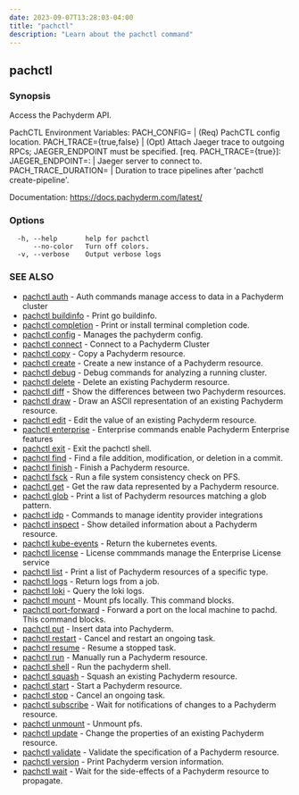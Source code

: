 ```yaml
---
date: 2023-09-07T13:28:03-04:00
title: "pachctl"
description: "Learn about the pachctl command"
---
```


## pachctl



### Synopsis

Access the Pachyderm API.

PachCTL Environment Variables:
 PACH_CONFIG=<path> | (Req) PachCTL config location. 
 PACH_TRACE={true,false} | (Opt) Attach Jaeger trace to outgoing RPCs; JAEGER_ENDPOINT must be specified. 
		[req. PACH_TRACE={true}]: 
	 JAEGER_ENDPOINT=<host>:<port>  | Jaeger server to connect to. 
	 PACH_TRACE_DURATION=<duration> | Duration to trace pipelines after 'pachctl create-pipeline'. 
 
Documentation: https://docs.pachyderm.com/latest/

### Options

```
  -h, --help       help for pachctl
      --no-color   Turn off colors.
  -v, --verbose    Output verbose logs
```

### SEE ALSO

* [pachctl auth](../pachctl_auth)	 - Auth commands manage access to data in a Pachyderm cluster
* [pachctl buildinfo](../pachctl_buildinfo)	 - Print go buildinfo.
* [pachctl completion](../pachctl_completion)	 - Print or install terminal completion code.
* [pachctl config](../pachctl_config)	 - Manages the pachyderm config.
* [pachctl connect](../pachctl_connect)	 - Connect to a Pachyderm Cluster
* [pachctl copy](../pachctl_copy)	 - Copy a Pachyderm resource.
* [pachctl create](../pachctl_create)	 - Create a new instance of a Pachyderm resource.
* [pachctl debug](../pachctl_debug)	 - Debug commands for analyzing a running cluster.
* [pachctl delete](../pachctl_delete)	 - Delete an existing Pachyderm resource.
* [pachctl diff](../pachctl_diff)	 - Show the differences between two Pachyderm resources.
* [pachctl draw](../pachctl_draw)	 - Draw an ASCII representation of an existing Pachyderm resource.
* [pachctl edit](../pachctl_edit)	 - Edit the value of an existing Pachyderm resource.
* [pachctl enterprise](../pachctl_enterprise)	 - Enterprise commands enable Pachyderm Enterprise features
* [pachctl exit](../pachctl_exit)	 - Exit the pachctl shell.
* [pachctl find](../pachctl_find)	 - Find a file addition, modification, or deletion in a commit.
* [pachctl finish](../pachctl_finish)	 - Finish a Pachyderm resource.
* [pachctl fsck](../pachctl_fsck)	 - Run a file system consistency check on PFS.
* [pachctl get](../pachctl_get)	 - Get the raw data represented by a Pachyderm resource.
* [pachctl glob](../pachctl_glob)	 - Print a list of Pachyderm resources matching a glob pattern.
* [pachctl idp](../pachctl_idp)	 - Commands to manage identity provider integrations
* [pachctl inspect](../pachctl_inspect)	 - Show detailed information about a Pachyderm resource.
* [pachctl kube-events](../pachctl_kube-events)	 - Return the kubernetes events.
* [pachctl license](../pachctl_license)	 - License commmands manage the Enterprise License service
* [pachctl list](../pachctl_list)	 - Print a list of Pachyderm resources of a specific type.
* [pachctl logs](../pachctl_logs)	 - Return logs from a job.
* [pachctl loki](../pachctl_loki)	 - Query the loki logs.
* [pachctl mount](../pachctl_mount)	 - Mount pfs locally. This command blocks.
* [pachctl port-forward](../pachctl_port-forward)	 - Forward a port on the local machine to pachd. This command blocks.
* [pachctl put](../pachctl_put)	 - Insert data into Pachyderm.
* [pachctl restart](../pachctl_restart)	 - Cancel and restart an ongoing task.
* [pachctl resume](../pachctl_resume)	 - Resume a stopped task.
* [pachctl run](../pachctl_run)	 - Manually run a Pachyderm resource.
* [pachctl shell](../pachctl_shell)	 - Run the pachyderm shell.
* [pachctl squash](../pachctl_squash)	 - Squash an existing Pachyderm resource.
* [pachctl start](../pachctl_start)	 - Start a Pachyderm resource.
* [pachctl stop](../pachctl_stop)	 - Cancel an ongoing task.
* [pachctl subscribe](../pachctl_subscribe)	 - Wait for notifications of changes to a Pachyderm resource.
* [pachctl unmount](../pachctl_unmount)	 - Unmount pfs.
* [pachctl update](../pachctl_update)	 - Change the properties of an existing Pachyderm resource.
* [pachctl validate](../pachctl_validate)	 - Validate the specification of a Pachyderm resource.
* [pachctl version](../pachctl_version)	 - Print Pachyderm version information.
* [pachctl wait](../pachctl_wait)	 - Wait for the side-effects of a Pachyderm resource to propagate.

